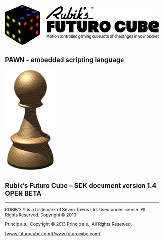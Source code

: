 # ![](/assets/logo.jpg)

## 

## PAWN - embedded scripting language



![](/assets/Pawn_logo.png)



## Rubik’s Futuro Cube – SDK document version 1.4 OPEN BETA



---



RUBIK’S ® is a trademark of Seven Towns Ltd. Used under license. All Rights Reserved. Copyright © 2010

Princip a.s., Copyright © 2013 Princip a.s., All Rights Reserved.

[www.futurocube.com](/www.futurocube.com)

